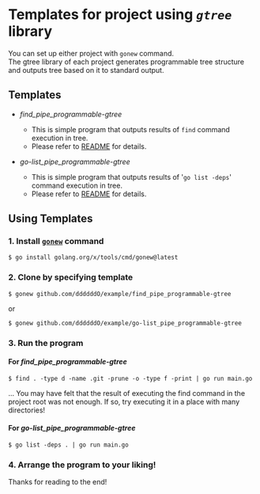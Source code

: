 # Templates for project using *`gtree`* library

You can set up either project with `gonew` command.<br>
The gtree library of each project generates programmable tree structure and outputs tree based on it to standard output.

## Templates
- *find_pipe_programmable-gtree*
  - This is simple program that outputs results of `find` command execution in tree.
  - Please refer to [README](find_pipe_programmable-gtree/README.md) for details.

- *go-list_pipe_programmable-gtree*
  - This is simple program that outputs results of '`go list -deps`' command execution in tree.
  - Please refer to [README](go-list_pipe_programmable-gtree/README.md) for details.

## Using Templates

### 1. Install [`gonew`](https://pkg.go.dev/golang.org/x/tools/cmd/gonew) command

```console
$ go install golang.org/x/tools/cmd/gonew@latest
```

### 2. Clone by specifying template

```console
$ gonew github.com/ddddddO/example/find_pipe_programmable-gtree
```

or

```console
$ gonew github.com/ddddddO/example/go-list_pipe_programmable-gtree
```

### 3. Run the program
#### For *find_pipe_programmable-gtree*
```console
$ find . -type d -name .git -prune -o -type f -print | go run main.go
```

... You may have felt that the result of executing the find command in the project root was not enough. If so, try executing it in a place with many directories!

#### For *go-list_pipe_programmable-gtree*
```console
$ go list -deps . | go run main.go
```

### 4. Arrange the program to your liking!

Thanks for reading to the end!
